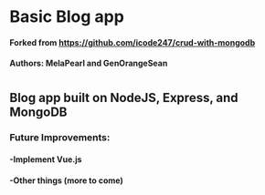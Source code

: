 # Basic Blog app
#### Forked from https://github.com/icode247/crud-with-mongodb
#### Authors: MelaPearl and GenOrangeSean
#
## Blog app built on NodeJS, Express, and MongoDB
### Future Improvements:
#### -Implement Vue.js
#### -Other things (more to come)
